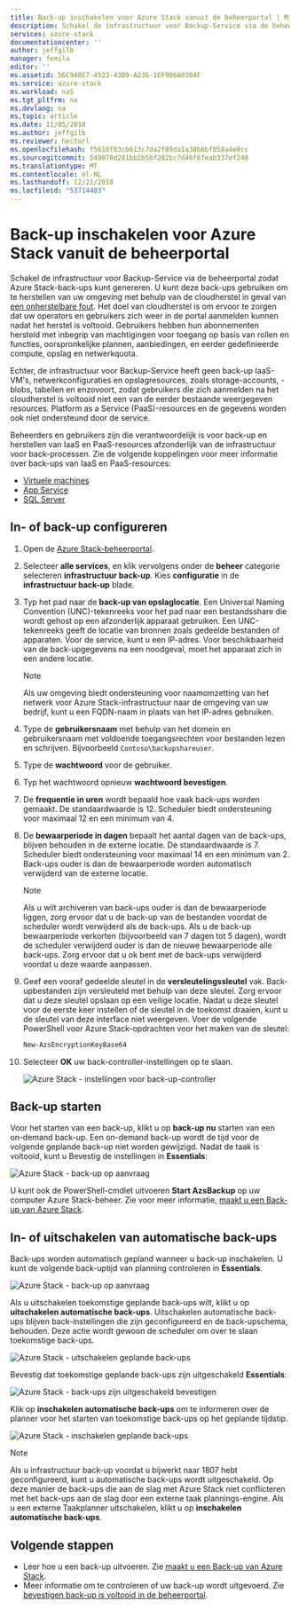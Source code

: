 ```yaml
---
title: Back-up inschakelen voor Azure Stack vanuit de beheerportal | Microsoft Docs
description: Schakel de infrastructuur voor Backup-Service via de beheerportal zodat Azure Stack kan worden hersteld als er een storing optreedt.
services: azure-stack
documentationcenter: ''
author: jeffgilb
manager: femila
editor: ''
ms.assetid: 56C948E7-4523-43B9-A236-1EF906A0304F
ms.service: azure-stack
ms.workload: naS
ms.tgt_pltfrm: na
ms.devlang: na
ms.topic: article
ms.date: 11/05/2018
ms.author: jeffgilb
ms.reviewer: hectorl
ms.openlocfilehash: f5610f03cb613c7da2f89da1a38b6bf058a4e0cc
ms.sourcegitcommit: 549070d281bb2b5bf282bc7d46f6feab337ef248
ms.translationtype: MT
ms.contentlocale: nl-NL
ms.lasthandoff: 12/21/2018
ms.locfileid: "53714403"
---
```

# <a name="enable-backup-for-azure-stack-from-the-administration-portal"></a>Back-up inschakelen voor Azure Stack vanuit de beheerportal
Schakel de infrastructuur voor Backup-Service via de beheerportal zodat Azure Stack-back-ups kunt genereren. U kunt deze back-ups gebruiken om te herstellen van uw omgeving met behulp van de cloudherstel in geval van [een onherstelbare fout](./azure-stack-backup-recover-data.md). Het doel van cloudherstel is om ervoor te zorgen dat uw operators en gebruikers zich weer in de portal aanmelden kunnen nadat het herstel is voltooid. Gebruikers hebben hun abonnementen hersteld met inbegrip van machtigingen voor toegang op basis van rollen en functies, oorspronkelijke plannen, aanbiedingen, en eerder gedefinieerde compute, opslag en netwerkquota.

Echter, de infrastructuur voor Backup-Service heeft geen back-up IaaS-VM's, netwerkconfiguraties en opslagresources, zoals storage-accounts, -blobs, tabellen en enzovoort, zodat gebruikers die zich aanmelden na het cloudherstel is voltooid niet een van de eerder bestaande weergegeven resources. Platform as a Service (PaaS)-resources en de gegevens worden ook niet ondersteund door de service. 

Beheerders en gebruikers zijn die verantwoordelijk is voor back-up en herstellen van IaaS en PaaS-resources afzonderlijk van de infrastructuur voor back-processen. Zie de volgende koppelingen voor meer informatie over back-ups van IaaS en PaaS-resources:

- [Virtuele machines](https://docs.microsoft.com/azure/azure-stack/user/azure-stack-manage-vm-protect)
- [App Service](https://docs.microsoft.com/azure/app-service/manage-backup)
- [SQL Server](https://docs.microsoft.com/azure/virtual-machines/windows/sql/virtual-machines-windows-sql-server-iaas-overview)


## <a name="enable-or-reconfigure-backup"></a>In- of back-up configureren

1. Open de [Azure Stack-beheerportal](azure-stack-manage-portals.md).
2. Selecteer **alle services**, en klik vervolgens onder de **beheer** categorie selecteren **infrastructuur back-up**. Kies **configuratie** in de **infrastructuur back-up** blade.
3. Typ het pad naar de **back-up van opslaglocatie**. Een Universal Naming Convention (UNC)-tekenreeks voor het pad naar een bestandsshare die wordt gehost op een afzonderlijk apparaat gebruiken. Een UNC-tekenreeks geeft de locatie van bronnen zoals gedeelde bestanden of apparaten. Voor de service, kunt u een IP-adres. Voor beschikbaarheid van de back-upgegevens na een noodgeval, moet het apparaat zich in een andere locatie.

    > [!Note]  
    > Als uw omgeving biedt ondersteuning voor naamomzetting van het netwerk voor Azure Stack-infrastructuur naar de omgeving van uw bedrijf, kunt u een FQDN-naam in plaats van het IP-adres gebruiken.
    
4. Type de **gebruikersnaam** met behulp van het domein en gebruikersnaam met voldoende toegangsrechten voor bestanden lezen en schrijven. Bijvoorbeeld `Contoso\backupshareuser`.
5. Type de **wachtwoord** voor de gebruiker.
6. Typ het wachtwoord opnieuw **wachtwoord bevestigen**.
7. De **frequentie in uren** wordt bepaald hoe vaak back-ups worden gemaakt. De standaardwaarde is 12. Scheduler biedt ondersteuning voor maximaal 12 en een minimum van 4. 
8. De **bewaarperiode in dagen** bepaalt het aantal dagen van de back-ups, blijven behouden in de externe locatie. De standaardwaarde is 7. Scheduler biedt ondersteuning voor maximaal 14 en een minimum van 2. Back-ups ouder is dan de bewaarperiode worden automatisch verwijderd van de externe locatie.

    > [!Note]  
    > Als u wilt archiveren van back-ups ouder is dan de bewaarperiode liggen, zorg ervoor dat u de back-up van de bestanden voordat de scheduler wordt verwijderd als de back-ups. Als u de back-up bewaarperiode verkorten (bijvoorbeeld van 7 dagen tot 5 dagen), wordt de scheduler verwijderd ouder is dan de nieuwe bewaarperiode alle back-ups. Zorg ervoor dat u ok bent met de back-ups verwijderd voordat u deze waarde aanpassen. 

9. Geef een vooraf gedeelde sleutel in de **versleutelingssleutel** vak. Back-upbestanden zijn versleuteld met behulp van deze sleutel. Zorg ervoor dat u deze sleutel opslaan op een veilige locatie. Nadat u deze sleutel voor de eerste keer instellen of de sleutel in de toekomst draaien, kunt u de sleutel van deze interface niet weergeven. Voer de volgende PowerShell voor Azure Stack-opdrachten voor het maken van de sleutel:
    ```powershell
    New-AzsEncryptionKeyBase64
    ```
10. Selecteer **OK** uw back-controller-instellingen op te slaan.

    ![Azure Stack - instellingen voor back-up-controller](media/azure-stack-backup/backup-controller-settings.png)

## <a name="start-backup"></a>Back-up starten
Voor het starten van een back-up, klikt u op **back-up nu** starten van een on-demand back-up. Een on-demand back-up wordt de tijd voor de volgende geplande back-up niet worden gewijzigd. Nadat de taak is voltooid, kunt u Bevestig de instellingen in **Essentials**:

![Azure Stack - back-up op aanvraag](media/azure-stack-backup/scheduled-backup.png)

U kunt ook de PowerShell-cmdlet uitvoeren **Start AzsBackup** op uw computer Azure Stack-beheer. Zie voor meer informatie, [maakt u een Back-up van Azure Stack](azure-stack-backup-back-up-azure-stack.md).

## <a name="enable-or-disable-automatic-backups"></a>In- of uitschakelen van automatische back-ups
Back-ups worden automatisch gepland wanneer u back-up inschakelen. U kunt de volgende back-uptijd van planning controleren in **Essentials**. 

![Azure Stack - back-up op aanvraag](media/azure-stack-backup/on-demand-backup.png)

Als u uitschakelen toekomstige geplande back-ups wilt, klikt u op **uitschakelen automatische back-ups**. Uitschakelen automatische back-ups blijven back-instellingen die zijn geconfigureerd en de back-upschema, behouden. Deze actie wordt gewoon de scheduler om over te slaan toekomstige back-ups. 

![Azure Stack - uitschakelen geplande back-ups](media/azure-stack-backup/disable-auto-backup.png)

Bevestig dat toekomstige geplande back-ups zijn uitgeschakeld **Essentials**:

![Azure Stack - back-ups zijn uitgeschakeld bevestigen](media/azure-stack-backup/confirm-disable.png)

Klik op **inschakelen automatische back-ups** om te informeren over de planner voor het starten van toekomstige back-ups op het geplande tijdstip. 

![Azure Stack - inschakelen geplande back-ups](media/azure-stack-backup/enable-auto-backup.png)


> [!Note]  
> Als u infrastructuur back-up voordat u bijwerkt naar 1807 hebt geconfigureerd, kunt u automatische back-ups wordt uitgeschakeld. Op deze manier de back-ups die aan de slag met Azure Stack niet conflicteren met het back-ups aan de slag door een externe taak plannings-engine. Als u een externe Taakplanner uitschakelen, klikt u op **inschakelen automatische back-ups**.


## <a name="next-steps"></a>Volgende stappen

- Leer hoe u een back-up uitvoeren. Zie [maakt u een Back-up van Azure Stack](azure-stack-backup-back-up-azure-stack.md ).
- Meer informatie om te controleren of uw back-up wordt uitgevoerd. Zie [bevestigen back-up is voltooid in de beheerportal](azure-stack-backup-back-up-azure-stack.md).
